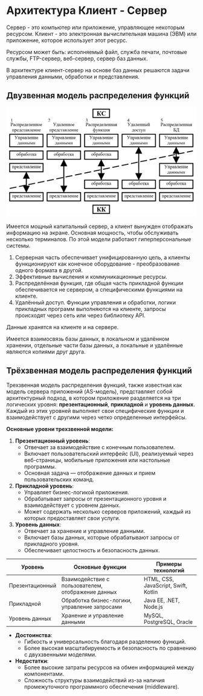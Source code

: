 # Архитектура Клиент - Сервер

Сервер - это компьютер или приложение, управляющее некоторым ресурсом. Клиент - это электронная вычислительная машина (ЭВМ) или приложение, которое использует этот ресурс.

Ресурсом может быть: исполняемый файл, служба печати, почтовые службы, FTP-сервер, веб-сервер, сервер баз данных.

В архитектуре клиент-сервер на основе баз данных решаются задачи управления данными, обработки и представления.
## Двузвенная модель распределения функций

![Pasted image 20250120205026.png](../../Pasted%20image%2020250120205026.png#)

Имеется мощный капитальный сервер, а клиент вынужден отображать информацию на экране. Основная мощность, чтобы обслуживать несколько терминалов. По этой модели работают гиперперсональные системы.

1. Серверная часть обеспечивает унифицированную цель, а клиенты функционируют как конечное оборудование - преобразование одного формата в другой.
2. Эффективные вычисления и коммуникационные ресурсы.
3. Распределённая функция, где общая часть прикладной функции обеспечивается не сервером, а специфическими функциями на клиенте.  
4. Удалённый доступ. Функции управления и обработки, логики прикладных программ выполняются на клиенте, запросы происходят через сеть или через библиотеку API.  

Данные хранятся на клиенте и на сервере.  

Имеется взаимосвязь базы данных, в локальном и удалённом хранении, отдельные части базы данных, а локальные и удалённые являются копиями друг друга.

## Трёхзвенная модель распределения функций

Трехзвенная модель распределения функций, также известная как модель сервера приложений (AS-модель), представляет собой архитектурный подход, в котором приложение разделяется на три логических уровня: **презентационный**, **прикладной** и **уровень данных**. Каждый из этих уровней выполняет свои специфические функции и взаимодействует с другими через четко определенные интерфейсы.

**Основные уровни трехзвенной модели:**

1. **Презентационный уровень**:
   - Отвечает за взаимодействие с конечным пользователем.
   - Включает пользовательский интерфейс (UI), реализуемый через веб-страницы, мобильные приложения или настольные программы.
   - Основная задача — отображение данных и прием пользовательских команд.
2. **Прикладной уровень**:
   - Управляет бизнес-логикой приложения.
   - Обрабатывает запросы от презентационного уровня и взаимодействует с уровнем данных.
   - Может содержать несколько серверов приложений, каждый из которых предоставляет свои услуги.
3. **Уровень данных**:
   - Отвечает за хранение и управление данными.
   - Включает базы данных, которые обрабатывают запросы от прикладного уровня.
   - Обеспечивает целостность и безопасность данных.

| Уровень               | Основные функции                                      | Примеры технологий                   |
|----------------------|------------------------------------------------------|-------------------------------------|
| Презентационный       | Взаимодействие с пользователем, отображение данных  | HTML, CSS, JavaScript, Swift, Kotlin |
| Прикладной           | Обработка бизнес-логики, управление запросами       | Java EE, .NET, Node.js              |
| Уровень данных       | Хранение и управление данными                         | MySQL, PostgreSQL, Oracle           |

- **Достоинства**:
  - Гибкость и универсальность благодаря разделению функций.
  - Более высокая масштабируемость и безопасность по сравнению с двухзвенными моделями.
- **Недостатки**:
  - Более высокие затраты ресурсов на обмен информацией между компонентами.
  - Сложность структуры взаимодействий из-за наличия промежуточного программного обеспечения (middleware).